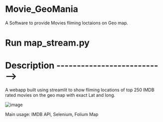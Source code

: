 # Movie_GeoMania
A Software to provide Movies fliming loctaions on Geo map.

# Run map_stream.py 

# Description --------------------------->

A webapp built using streamlit to show fliming locations of top 250 IMDB rated movies on the geo map with exact Lat and long.



![image](https://user-images.githubusercontent.com/67000746/204199913-f9d5af2a-fc4f-4de4-b54a-cd239f24b2da.png)

Main usage: 
  IMDB API,
  Selenium,
  Folium Map
  
  
